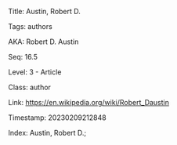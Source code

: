 Title:  Austin, Robert D.

Tags:   authors

AKA:    Robert D. Austin

Seq:    16.5

Level:  3 - Article

Class:  author

Link:   https://en.wikipedia.org/wiki/Robert_Daustin

Timestamp: 20230209212848

Index:  Austin, Robert D.; 
